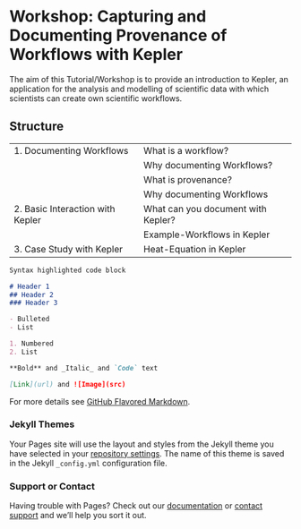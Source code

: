 # Workshop: Capturing and Documenting Provenance of Workflows with Kepler
The aim of this Tutorial/Workshop is to provide an introduction to Kepler, an application for the
analysis and modelling of scientific data with which scientists can create own scientific workflows.


## Structure
|                                  |                                    |
| -------------------------------- | -----------------------------------|
|1. Documenting Workflows          | What is a workflow?                |
|                                  | Why documenting Workflows?         |
|                                  | What is provenance?                |
|                                  | Why documenting Workflows          |
|2. Basic Interaction with Kepler  | What can you document with Kepler? |
|                                  | Example-Workflows in Kepler        |
|3. Case Study with Kepler         | Heat-Equation in Kepler            |



```markdown
Syntax highlighted code block

# Header 1
## Header 2
### Header 3

- Bulleted
- List

1. Numbered
2. List

**Bold** and _Italic_ and `Code` text

[Link](url) and ![Image](src)
```

For more details see [GitHub Flavored Markdown](https://guides.github.com/features/mastering-markdown/).

### Jekyll Themes

Your Pages site will use the layout and styles from the Jekyll theme you have selected in your [repository settings](https://github.com/PAULUAPAUL/MOSD_Project/settings). The name of this theme is saved in the Jekyll `_config.yml` configuration file.

### Support or Contact

Having trouble with Pages? Check out our [documentation](https://help.github.com/categories/github-pages-basics/) or [contact support](https://github.com/contact) and we’ll help you sort it out.
